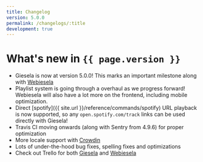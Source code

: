 ```yaml
---
title: Changelog
version: 5.0.0
permalink: /changelogs/:title
development: true
---
```


# What's new in `{{ page.version }}`

- Giesela is now at version 5.0.0! This marks an important milestone along with [Webiesela](https://github.com/siku2/Webiesela)
- Playlist system is going through a overhaul as we progress forward! Webiesela will also have a lot more on the frontend, including mobile optimization.
- Direct [spotify]({{ site.url }}/reference/commands/spotify) URL playback is now supported, so any `open.spotify.com/track` links can be used directly with Giesela!
- Travis CI moving onwards (along with Sentry from 4.9.6) for proper optimization
- More locale support with [Crowdin](https://crowdin.com/)
- Lots of under-the-hood bug fixes, spelling fixes and optimizations
- Check out Trello for both [Giesela](https://trello.com/b/K5zhvvSY/giesela) and [Webiesela](https://trello.com/b/lUgFaaFH/webiesela) 

